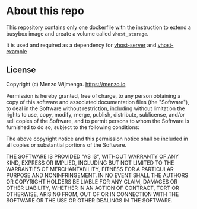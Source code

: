 # About this repo

This repository contains only one dockerfile with the instruction to extend a busybox image and create a volume called `vhost_storage`. 

It is used and required as a dependency for [vhost-server](https://github.com/menzow/vhost-server) and [vhost-example](https://github.com/menzow/vhost-storage)



## License

Copyright (c) Menzo Wijmenga. https://menzo.io

Permission is hereby granted, free of charge, to any person obtaining a copy
of this software and associated documentation files (the "Software"), to deal
in the Software without restriction, including without limitation the rights
to use, copy, modify, merge, publish, distribute, sublicense, and/or sell
copies of the Software, and to permit persons to whom the Software is
furnished to do so, subject to the following conditions:

The above copyright notice and this permission notice shall be included in
all copies or substantial portions of the Software.

THE SOFTWARE IS PROVIDED "AS IS", WITHOUT WARRANTY OF ANY KIND, EXPRESS OR
IMPLIED, INCLUDING BUT NOT LIMITED TO THE WARRANTIES OF MERCHANTABILITY,
FITNESS FOR A PARTICULAR PURPOSE AND NONINFRINGEMENT. IN NO EVENT SHALL THE
AUTHORS OR COPYRIGHT HOLDERS BE LIABLE FOR ANY CLAIM, DAMAGES OR OTHER
LIABILITY, WHETHER IN AN ACTION OF CONTRACT, TORT OR OTHERWISE, ARISING FROM,
OUT OF OR IN CONNECTION WITH THE SOFTWARE OR THE USE OR OTHER DEALINGS IN
THE SOFTWARE.
